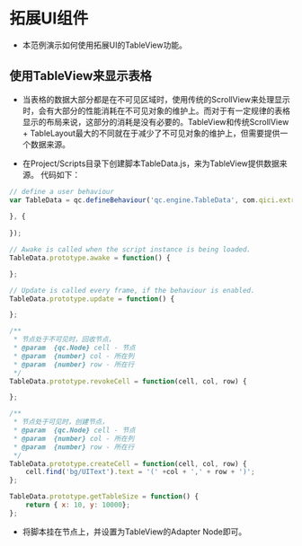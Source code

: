 # 拓展UI组件

* 本范例演示如何使用拓展UI的TableView功能。

## 使用TableView来显示表格
* 当表格的数据大部分都是在不可见区域时，使用传统的ScrollView来处理显示时，会有大部分的性能消耗在不可见对象的维护上。而对于有一定规律的表格显示的布局来说，这部分的消耗是没有必要的。TableView和传统ScrollView + TableLayout最大的不同就在于减少了不可见对象的维护上，但需要提供一个数据来源。

* 在Project/Scripts目录下创建脚本TableData.js，来为TableView提供数据来源。
代码如下：  
````javascript
// define a user behaviour
var TableData = qc.defineBehaviour('qc.engine.TableData', com.qici.extraUI.TableViewAdapter, function() {
    
}, {
    
});

// Awake is called when the script instance is being loaded.
TableData.prototype.awake = function() {

};

// Update is called every frame, if the behaviour is enabled.
TableData.prototype.update = function() {

};

/**
 * 节点处于不可见时，回收节点，
 * @param  {qc.Node} cell - 节点
 * @param  {number} col - 所在列
 * @param  {number} row - 所在行
 */
TableData.prototype.revokeCell = function(cell, col, row) {

};

/**
 * 节点处于可见时，创建节点，
 * @param  {qc.Node} cell - 节点
 * @param  {number} col - 所在列
 * @param  {number} row - 所在行
 */
TableData.prototype.createCell = function(cell, col, row) {
    cell.find('bg/UIText').text = '(' +col + ',' + row + ')';
};

TableData.prototype.getTableSize = function() {
    return { x: 10, y: 10000};
};

````

* 将脚本挂在节点上，并设置为TableView的Adapter Node即可。

